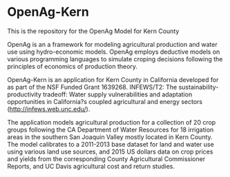 # OpenAg-Kern
This is the repository for the OpenAg Model for Kern County

OpenAg is an a framework for modeling agricultural production and water use using hydro-economic models. OpenAg employs deductive models on various programming languages to simulate croping decisions following the principles of economics of production theory. 

OpenAg-Kern is an application for Kern County in California developed for as part of the NSF Funded Grant 1639268. INFEWS/T2: The sustainability-productivity tradeoff: Water supply vulnerabilities and adaptation opportunities in California?s coupled agricultural and energy sectors (http://infews.web.unc.edu/). 

The application models agricultural production for a collection of 20 crop groups following the CA Department of Water Resources for 18 irrigation areas in the southern San Joaquin Valley mostly located in Kern County. The model calibrates to a  2011-2013 base dataset for land and water use using various land use sources, and 2015 US dollars data on crop prices and yields from the corresponding County Agricultural Commissioner Reports, and UC Davis agricultural cost and return studies.





